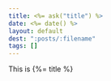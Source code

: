 ```yaml
---
title: <%= ask("title") %>
date: <%= date() %>
layout: default
dest: ":posts/:filename"
tags: []
---
```


This is {%= title %}